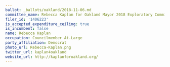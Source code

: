 ```yaml
---
ballot: _ballots/oakland/2018-11-06.md
committee_name: Rebecca Kaplan for Oakland Mayor 2018 Exploratory Committee
filer_id: '1406223'
is_accepted_expenditure_ceiling: true
is_incumbent: false
name: Rebecca Kaplan
occupation: Councilmember At-Large
party_affiliation: Democrat
photo_url: Rebecca-Kaplan.png
twitter_url: kaplan4oakland
website_url: http://kaplanforoakland.org/
---
```

